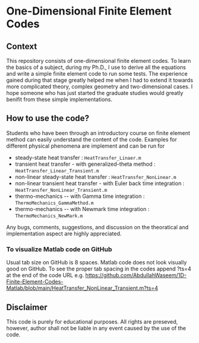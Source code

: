 # One-Dimensional Finite Element Codes

## Context

This repository consists of one-dimensional finite element codes. To learn the basics of a subject, during my Ph.D., I use to derive all the equations and write a simple finite element code to run some tests. The experience gained during that stage greatly helped me when I had to extend it towards more complicated theory, complex geometry and two-dimensional cases. I hope someone who has just started the graduate studies would greatly benifit from these simple implementations.

## How to use the code?

Students who have been through an introductory course on finite element method can easily understand the content of the code. Examples for different physical phenomena are implement and can be run for

- steady-state heat transfer : `HeatTransfer_Linaer.m`
- transient heat transfer - with generalized-theta method   : `HeatTransfer_Linear_Transient.m`
- non-linear steady-state heat transfer : `HeatTransfer_NonLinear.m`
- non-linear transient heat transfer - with Euler back time integration : `HeatTransfer_NonLinear_Transient.m`
- thermo-mechanics -- with Gamma time integration : `ThermoMechanics_GammaMethod.m`
- thermo-mechanics -- with Newmark time integration : `ThermoMechanics_NewMark.m` 

Any bugs, comments, suggestions, and discussion on the theoratical and implementation aspect are highly appreciated.

### To visualize Matlab code on GitHub
Usual tab size on GitHub is 8 spaces. Matlab code does not look visually good on GitHub. To see the proper tab spacing in the codes append ?ts=4 at the end of the code URL e.g. https://github.com/AbdullahWaseem/1D-Finite-Element-Codes-Matlab/blob/main/HeatTransfer_NonLinear_Transient.m?ts=4

## Disclaimer
This code is purely for educational purposes. All rights are preseved, however, author shall not be liable in any event caused by the use of the code. 
